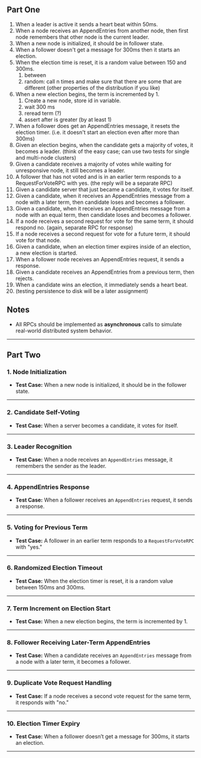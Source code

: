 ## Part One
1. When a leader is active it sends a heart beat within 50ms.  
2. When a node receives an AppendEntries from another node, then first node remembers that other node is the current leader.  
3. When a new node is initialized, it should be in follower state.  
4. When a follower doesn't get a message for 300ms then it starts an election.  
5. When the election time is reset, it is a random value between 150 and 300ms.  
   1. between  
   2. random: call n times and make sure that there are some that are different (other properties of the distribution if you like)  
6. When a new election begins, the term is incremented by 1.  
   1. Create a new node, store id in variable.  
   2. wait 300 ms  
   3. reread term (?)  
   4. assert after is greater (by at least 1)  
7. When a follower does get an AppendEntries message, it resets the election timer. (i.e. it doesn't start an election even after more than 300ms)  
8. Given an election begins, when the candidate gets a majority of votes, it becomes a leader. (think of the easy case; can use two tests for single and multi-node clusters)  
9. Given a candidate receives a majority of votes while waiting for unresponsive node, it still becomes a leader.  
10. A follower that has not voted and is in an earlier term responds to a RequestForVoteRPC with yes. (the reply will be a separate RPC)  
11. Given a candidate server that just became a candidate, it votes for itself.  
12. Given a candidate, when it receives an AppendEntries message from a node with a later term, then candidate loses and becomes a follower.  
13. Given a candidate, when it receives an AppendEntries message from a node with an equal term, then candidate loses and becomes a follower.  
14. If a node receives a second request for vote for the same term, it should respond no. (again, separate RPC for response)  
15. If a node receives a second request for vote for a future term, it should vote for that node.  
16. Given a candidate, when an election timer expires inside of an election, a new election is started.  
17. When a follower node receives an AppendEntries request, it sends a response.  
18. Given a candidate receives an AppendEntries from a previous term, then rejects.  
19. When a candidate wins an election, it immediately sends a heart beat.  
20. (testing persistence to disk will be a later assignment)  


## Notes
- All RPCs should be implemented as **asynchronous** calls to simulate real-world distributed system behavior.

---


## Part Two

### **1. Node Initialization**
- **Test Case:** When a new node is initialized, it should be in the follower state.
---

### **2. Candidate Self-Voting**
- **Test Case:** When a server becomes a candidate, it votes for itself.
---

### **3. Leader Recognition**
- **Test Case:** When a node receives an `AppendEntries` message, it remembers the sender as the leader.
---

### **4. AppendEntries Response**
- **Test Case:** When a follower receives an `AppendEntries` request, it sends a response.
---

### **5. Voting for Previous Term**
- **Test Case:** A follower in an earlier term responds to a `RequestForVoteRPC` with "yes."
---

### **6. Randomized Election Timeout**
- **Test Case:** When the election timer is reset, it is a random value between 150ms and 300ms.
---

### **7. Term Increment on Election Start**
- **Test Case:** When a new election begins, the term is incremented by 1.
---

### **8. Follower Receiving Later-Term AppendEntries**
- **Test Case:** When a candidate receives an `AppendEntries` message from a node with a later term, it becomes a follower.
---

### **9. Duplicate Vote Request Handling**
- **Test Case:** If a node receives a second vote request for the same term, it responds with "no."
---

### **10. Election Timer Expiry**
- **Test Case:** When a follower doesn’t get a message for 300ms, it starts an election.
---